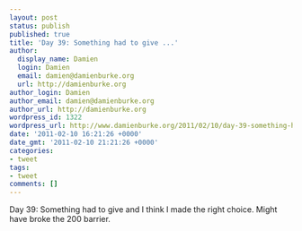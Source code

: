 ```yaml
---
layout: post
status: publish
published: true
title: 'Day 39: Something had to give ...'
author:
  display_name: Damien
  login: Damien
  email: damien@damienburke.org
  url: http://damienburke.org
author_login: Damien
author_email: damien@damienburke.org
author_url: http://damienburke.org
wordpress_id: 1322
wordpress_url: http://www.damienburke.org/2011/02/10/day-39-something-had-to-give/
date: '2011-02-10 16:21:26 +0000'
date_gmt: '2011-02-10 21:21:26 +0000'
categories:
- tweet
tags:
- tweet
comments: []
---
```

<p>Day 39: Something had to give and I think I made the right choice. Might have broke the 200 barrier.</p>

